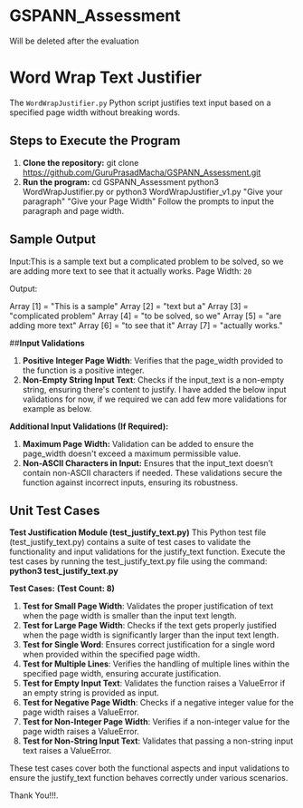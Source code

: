 # GSPANN_Assessment
Will be deleted after the evaluation

# Word Wrap Text Justifier
The `WordWrapJustifier.py` Python script justifies text input based on a specified page width without breaking words.

## Steps to Execute the Program
1. **Clone the repository:**
 git clone https://github.com/GuruPrasadMacha/GSPANN_Assessment.git
3. **Run the program:**
 cd GSPANN_Assessment
 python3 WordWrapJustifier.py or 
 python3 WordWrapJustifier_v1.py "Give your paragraph" "Give your Page Width"
 Follow the prompts to input the paragraph and page width.

## Sample Output
Input:This is a sample text but a complicated problem to be solved, so we are adding more text to see that it actually works.
Page Width: `20`

Output:

Array [1] = "This   is  a  sample"
Array [2] = "text      but      a"
Array [3] = "complicated  problem"
Array [4] = "to  be solved, so we"
Array [5] = "are adding more text"
Array [6] = "to   see   that   it"
Array [7] = "actually      works."

##**Input Validations**
1. **Positive Integer Page Width**: Verifies that the page_width provided to the function is a positive integer.
2. **Non-Empty String Input Text**: Checks if the input_text is a non-empty string, ensuring there's content to justify.
I have added the below input validations for now, if we required we can add few more validations for example as below.

**Additional Input Validations (If Required):**
1. **Maximum Page Width:** Validation can be added to ensure the page_width doesn't exceed a maximum permissible value.
2. **Non-ASCII Characters in Input:** Ensures that the input_text doesn’t contain non-ASCII characters if needed.
These validations secure the function against incorrect inputs, ensuring its robustness. 

## Unit Test Cases
**Test Justification Module (test_justify_text.py)**
This Python test file (test_justify_text.py) contains a suite of test cases to validate the functionality and input validations for the justify_text function.
Execute the test cases by running the test_justify_text.py file using the command: **python3 test_justify_text.py**

**Test Cases:** **(Test Count: 8)**
1. **Test for Small Page Width**: Validates the proper justification of text when the page width is smaller than the input text length.
2. **Test for Large Page Width**: Checks if the text gets properly justified when the page width is significantly larger than the input text length.
3. **Test for Single Word**: Ensures correct justification for a single word when provided within the specified page width.
4. **Test for Multiple Lines**: Verifies the handling of multiple lines within the specified page width, ensuring accurate justification.
5. **Test for Empty Input Text**: Validates the function raises a ValueError if an empty string is provided as input.
6. **Test for Negative Page Width**: Checks if a negative integer value for the page width raises a ValueError.
7. **Test for Non-Integer Page Width**: Verifies if a non-integer value for the page width raises a ValueError.
8. **Test for Non-String Input Text**: Validates that passing a non-string input text raises a ValueError.

These test cases cover both the functional aspects and input validations to ensure the justify_text function behaves correctly under various scenarios.

Thank You!!!.
